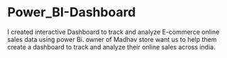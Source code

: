 # Power_BI-Dashboard
I  created interactive Dashboard to track and analyze E-commerce online sales data using power Bi.
owner of Madhav store want us to help them create a dashboard to track and analyze their online sales across india.
